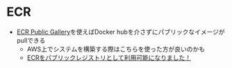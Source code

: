 # ECR

- [ECR Public Gallery](https://gallery.ecr.aws/)を使えばDocker hubを介さずにパブリックなイメージがpullできる
  - AWS上でシステムを構築する際はこちらを使った方が良いのかも
  - [ECRをパブリックレジストリとして利用可能になりました！](https://dev.classmethod.jp/articles/ecr-public-registry/)